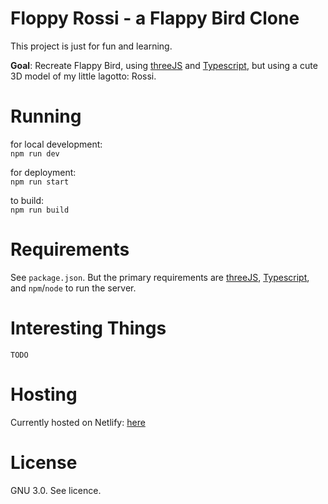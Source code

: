 # Floppy Rossi - a Flappy Bird Clone

This project is just for fun and learning. 

**Goal**: Recreate Flappy Bird, using [threeJS](threejs.org) and [Typescript](https://www.typescriptlang.org/), but using a cute 3D model of my little lagotto: Rossi. 


# Running 

for local development:   
`npm run dev`

for deployment:  
`npm run start`

to build:   
`npm run build`

# Requirements 

See `package.json`. But the primary requirements are [threeJS](threejs.org), [Typescript](https://www.typescriptlang.org/), and `npm`/`node` to run the server. 

# Interesting Things

`TODO`

# Hosting

Currently hosted on Netlify: [here](https://laughing-bose-6ff070.netlify.app/) 

# License

GNU 3.0. See licence. 
